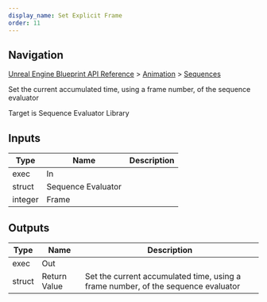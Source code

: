 ```yaml
---
display_name: Set Explicit Frame
order: 11
---
```

## Navigation

[Unreal Engine Blueprint API Reference](https://dev.epicgames.com/documentation/en-us/unreal-engine/BlueprintAPI) > [Animation](https://dev.epicgames.com/documentation/en-us/unreal-engine/BlueprintAPI/Animation) > [Sequences](https://dev.epicgames.com/documentation/en-us/unreal-engine/BlueprintAPI/Animation/Sequences)

Set the current accumulated time, using a frame number, of the sequence evaluator

Target is Sequence Evaluator Library

## Inputs

| Type | Name | Description |
| --- | --- | --- |
| exec | In |  |
| struct | Sequence Evaluator |  |
| integer | Frame |  |

## Outputs

| Type | Name | Description |
| --- | --- | --- |
| exec | Out |  |
| struct | Return Value | Set the current accumulated time, using a frame number, of the sequence evaluator |
